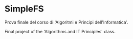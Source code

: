 # SimpleFS

Prova finale del corso di 'Algoritmi e Principi dell'Informatica'.

Final project of the 'Algorithms and IT Principles' class.
